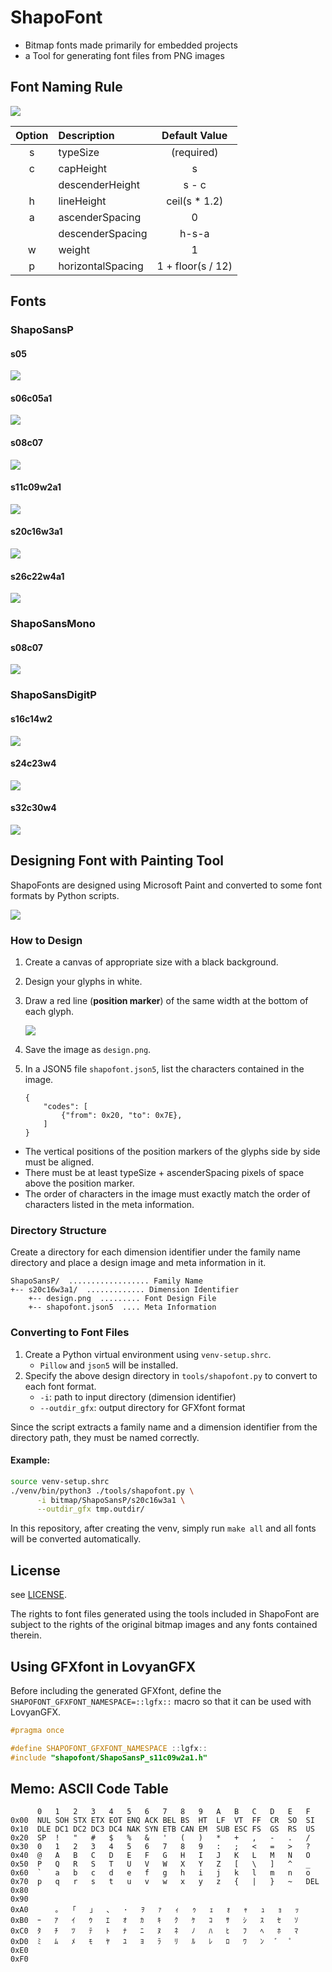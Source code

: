 # ShapoFont

- Bitmap fonts made primarily for embedded projects
- a Tool for generating font files from PNG images

## Font Naming Rule

![](./img/dimensions.svg)

|Option|Description|Default Value|
|:--:|:--|:--:|
|s|typeSize|(required)|
|c|capHeight|s|
||descenderHeight|s - c|
|h|lineHeight|ceil(s \* 1.2)|
|a|ascenderSpacing|0|
||descenderSpacing|h-s-a|
|w|weight|1|
|p|horizontalSpacing|1 + floor(s / 12)|

## Fonts

### ShapoSansP

#### s05

![](./bitmap/ShapoSansP/s05/design.png)

#### s06c05a1

![](./bitmap/ShapoSansP/s06c05a1/design.png)

#### s08c07

![](./bitmap/ShapoSansP/s08c07/design.png)

#### s11c09w2a1

![](./bitmap/ShapoSansP/s11c09w2a1/design.png)

#### s20c16w3a1

![](./bitmap/ShapoSansP/s20c16w3a1/design.png)

#### s26c22w4a1

![](./bitmap/ShapoSansP/s26c22w4a1/design.png)

### ShapoSansMono

#### s08c07

![](./bitmap/ShapoSansMono/s08c07/design.png)

### ShapoSansDigitP

#### s16c14w2

![](./bitmap/ShapoSansDigitP/s16c14w2/design.png)

#### s24c23w4

![](./bitmap/ShapoSansDigitP/s24c23w4/design.png)

#### s32c30w4

![](./bitmap/ShapoSansDigitP/s32c30w4/design.png)

## Designing Font with Painting Tool

ShapoFonts are designed using Microsoft Paint and converted to some font formats by Python scripts.

![](./img/designing_with_mspaint.png)

### How to Design

1. Create a canvas of appropriate size with a black background.
2. Design your glyphs in white.
3. Draw a red line (**position marker**) of the same width at the bottom of each glyph.

    ![](./img/how_to_design.svg)

4. Save the image as `design.png`.
5. In a JSON5 file `shapofont.json5`, list the characters contained in the image.

    ```json5
    {
        "codes": [
            {"from": 0x20, "to": 0x7E},
        ]
    }
    ```

- The vertical positions of the position markers of the glyphs side by side must be aligned.
- There must be at least typeSize + ascenderSpacing pixels of space above the position marker.
- The order of characters in the image must exactly match the order of characters listed in the meta information.

### Directory Structure

Create a directory for each dimension identifier under the family name directory and place a design image and meta information in it.

```
ShapoSansP/  .................. Family Name
+-- s20c16w3a1/  ............. Dimension Identifier
    +-- design.png  ......... Font Design File
    +-- shapofont.json5  .... Meta Information
```

### Converting to Font Files

1. Create a Python virtual environment using `venv-setup.shrc`.
    - `Pillow` and `json5` will be installed.
2. Specify the above design directory in `tools/shapofont.py` to convert to each font format.
    - `-i`: path to input directory (dimension identifier)
    - `--outdir_gfx`: output directory for GFXfont format

Since the script extracts a family name and a dimension identifier from the directory path, they must be named correctly.

#### Example:

```bash
source venv-setup.shrc
./venv/bin/python3 ./tools/shapofont.py \
      -i bitmap/ShapoSansP/s20c16w3a1 \
      --outdir_gfx tmp.outdir/
```

In this repository, after creating the venv, simply run `make all` and all fonts will be converted automatically.

## License

see [LICENSE](LICENSE).

The rights to font files generated using the tools included in ShapoFont are subject to the rights of the original bitmap images and any fonts contained therein.

## Using GFXfont in LovyanGFX

Before including the generated GFXfont, define the `SHAPOFONT_GFXFONT_NAMESPACE=::lgfx::` macro so that it can be used with LovyanGFX.

```c++
#pragma once

#define SHAPOFONT_GFXFONT_NAMESPACE ::lgfx::
#include "shapofont/ShapoSansP_s11c09w2a1.h"
```

## Memo: ASCII Code Table

```
      0   1   2   3   4   5   6   7   8   9   A   B   C   D   E   F
0x00  NUL SOH STX ETX EOT ENQ ACK BEL BS  HT  LF  VT  FF  CR  SO  SI
0x10  DLE DC1 DC2 DC3 DC4 NAK SYN ETB CAN EM  SUB ESC FS  GS  RS  US
0x20  SP  !   "   #   $   %   &   '   (   )   *   +   ,   -   .   /
0x30  0   1   2   3   4   5   6   7   8   9   :   ;   <   =   >   ?
0x40  @   A   B   C   D   E   F   G   H   I   J   K   L   M   N   O
0x50  P   Q   R   S   T   U   V   W   X   Y   Z   [   \   ]   ^   _
0x60  `   a   b   c   d   e   f   g   h   i   j   k   l   m   n   o
0x70  p   q   r   s   t   u   v   w   x   y   z   {   |   }   ~   DEL
0x80
0x90
0xA0      ｡   ｢   ｣   ､   ･   ｦ   ｧ   ｨ   ｩ   ｪ   ｫ   ｬ   ｭ   ｮ   ｯ
0xB0  ｰ   ｱ   ｲ   ｳ   ｴ   ｵ   ｶ   ｷ   ｸ   ｹ   ｺ   ｻ   ｼ   ｽ   ｾ   ｿ
0xC0  ﾀ   ﾁ   ﾂ   ﾃ   ﾄ   ﾅ   ﾆ   ﾇ   ﾈ   ﾉ   ﾊ   ﾋ   ﾌ   ﾍ   ﾎ   ﾏ
0xD0  ﾐ   ﾑ   ﾒ   ﾓ   ﾔ   ﾕ   ﾖ   ﾗ   ﾘ   ﾙ   ﾚ   ﾛ   ﾜ   ﾝ   ﾞ   ﾟ
0xE0
0xF0
```
